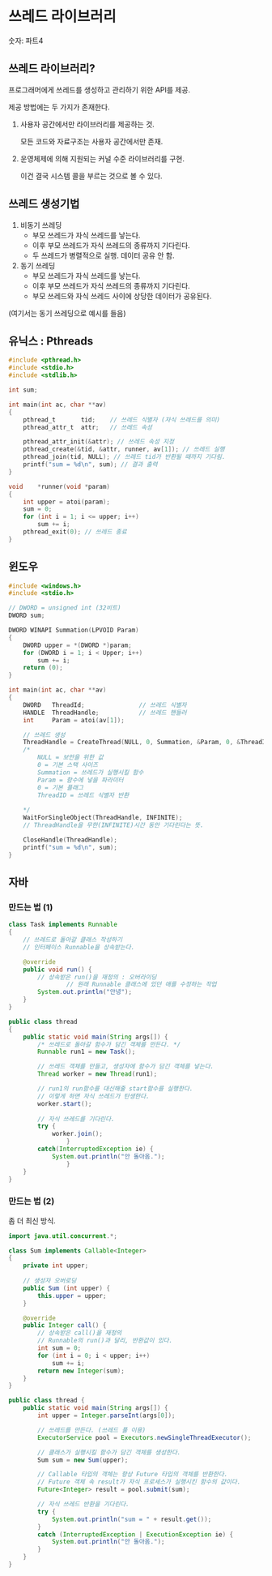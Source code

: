 # 쓰레드 라이브러리

숫자: 파트4

## 쓰레드 라이브러리?

프로그래머에게 쓰레드를 생성하고 관리하기 위한 API를 제공.

제공 방법에는 두 가지가 존재한다.

1. 사용자 공간에서만 라이브러리를 제공하는 것.
    
    모든 코드와 자료구조는 사용자 공간에서만 존재.
    
2. 운영체제에 의해 지원되는 커널 수준 라이브러리를 구현.
    
    이건 결국 시스템 콜을 부르는 것으로 볼 수 있다.
    

## 쓰레드 생성기법

1. 비동기 쓰레딩
    - 부모 쓰레드가 자식 쓰레드를 낳는다.
    - 이후 부모 쓰레드가 자식 쓰레드의 종류까지 기다린다.
    - 두 쓰레드가 병렬적으로 실행. 데이터 공유 안 함.
2. 동기 쓰레딩
    - 부모 쓰레드가 자식 쓰레드를 낳는다.
    - 이후 부모 쓰레드가 자식 쓰레드의 종류까지 기다린다.
    - 부모 쓰레드와 자식 쓰레드 사이에 상당한 데이터가 공유된다.

(여기서는 동기 쓰레딩으로 예시를 들음)

## 유닉스 : Pthreads

```c
#include <pthread.h>
#include <stdio.h>
#include <stdlib.h>

int sum;

int main(int ac, char **av)
{
    pthread_t       tid;    // 쓰레드 식별자 (자식 쓰레드를 의미)
    pthread_attr_t  attr;   // 쓰레드 속성

    pthread_attr_init(&attr); // 쓰레드 속성 지정
    pthread_create(&tid, &attr, runner, av[1]); // 쓰레드 실행
    pthread_join(tid, NULL); // 쓰레드 tid가 반환될 때까지 기다림.
    printf("sum = %d\n", sum); // 결과 출력
}

void    *runner(void *param)
{
    int upper = atoi(param);
    sum = 0;
    for (int i = 1; i <= upper; i++)
        sum += i;
    pthread_exit(0); // 쓰레드 종료
}
```

## 윈도우

```c
#include <windows.h>
#include <stdio.h>

// DWORD = unsigned int (32비트)
DWORD sum;

DWORD WINAPI Summation(LPVOID Param)
{
    DWORD upper = *(DWORD *)param;
    for (DWORD i = 1; i < Upper; i++)
        sum += i;
    return (0);
}

int main(int ac, char **av)
{
    DWORD   ThreadId;               // 쓰레드 식별자
    HANDLE  ThreadHandle;           // 쓰레드 핸들러
    int     Param = atoi(av[1]);

    // 쓰레드 생성
    ThreadHandle = CreateThread(NULL, 0, Summation, &Param, 0, &ThreadId);
    /*
        NULL = 보안을 위한 값
        0 = 기본 스택 사이즈
        Summation = 쓰레드가 실행시킬 함수
        Param = 함수에 넣을 파라미터
        0 = 기본 플래그
        ThreadID = 쓰레드 식별자 반환
        
    */
    WaitForSingleObject(ThreadHandle, INFINITE);
    // ThreadHandle을 무한(INFINITE)시간 동안 기다린다는 뜻.

    CloseHandle(ThreadHandle);
    printf("sum = %d\n", sum);
}
```

## 자바

### 만드는 법 (1)

```java
class Task implements Runnable
{
    // 쓰레드로 돌아갈 클래스 작성하기
    // 인터페이스 Runnable을 상속받는다.

    @override
    public void run() {
        // 상속받은 run()을 재정의 : 오버라이딩
				// 원래 Runnable 클래스에 있던 애를 수정하는 작업
        System.out.println("안녕");
    }
}

public class thread
{
    public static void main(String args[]) {
        /* 쓰레드로 돌아갈 함수가 담긴 객체를 만든다. */
        Runnable run1 = new Task();

        // 쓰레드 객체를 만들고, 생성자에 함수가 담긴 객체를 넣는다.
        Thread worker = new Thread(run1);

        // run1의 run함수를 대신해줄 start함수를 실행한다.
        // 이렇게 하면 자식 쓰레드가 탄생한다.
        worker.start(); 
        
        // 자식 쓰레드를 기다린다. 
        try {
            worker.join();
				}
        catch(InterruptedException ie) {
            System.out.println("안 돌아옴.");
				}
    }
}
```

### 만드는 법 (2)

좀 더 최신 방식.

```java
import java.util.concurrent.*;

class Sum implements Callable<Integer>
{
    private int upper;
    
    // 생성자 오버로딩
    public Sum (int upper) {
        this.upper = upper;
    }

    @override
    public Integer call() {
        // 상속받은 call()을 재정의
        // Runnable의 run()과 달리, 반환값이 있다.
        int sum = 0;
        for (int i = 0; i < upper; i++)
            sum += i;
        return new Integer(sum);
    }
}

public class thread {
    public static void main(String args[]) {
        int upper = Integer.parseInt(args[0]);

        // 쓰레드를 만든다. (쓰레드 풀 이용)
        ExecutorService pool = Executors.newSingleThreadExecutor();

        // 클래스가 실행시킬 함수가 담긴 객체를 생성한다.
        Sum sum = new Sum(upper);

        // Callable 타입의 객체는 항상 Future 타입의 객체를 반환한다.
        // Future 객체 속 result가 자식 프로세스가 실행시킨 함수의 값이다.
        Future<Integer> result = pool.submit(sum);

        // 자식 쓰레드 반환을 기다린다.
        try {
            System.out.println("sum = " + result.get());
        }
        catch (InterruptedException | ExecutionException ie) {
            System.out.println("안 돌아옴.");       
        }
    }
}
```